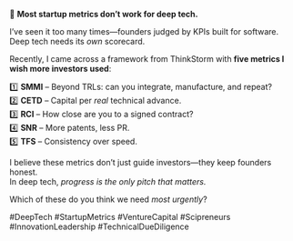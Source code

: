🚀 **Most startup metrics don’t work for deep tech.**

I’ve seen it too many times—founders judged by KPIs built for software.  
Deep tech needs its _own_ scorecard.

Recently, I came across a framework from ThinkStorm with **five metrics I wish more investors used**:

1️⃣ **SMMI** – Beyond TRLs: can you integrate, manufacture, and repeat?  
2️⃣ **CETD** – Capital per _real_ technical advance.  
3️⃣ **RCI** – How close are you to a signed contract?  
4️⃣ **SNR** – More patents, less PR.  
5️⃣ **TFS** – Consistency over speed.

I believe these metrics don’t just guide investors—they keep founders honest.  
In deep tech, _progress is the only pitch that matters._

Which of these do you think we need _most urgently_?

#DeepTech #StartupMetrics #VentureCapital #Scipreneurs #InnovationLeadership #TechnicalDueDiligence